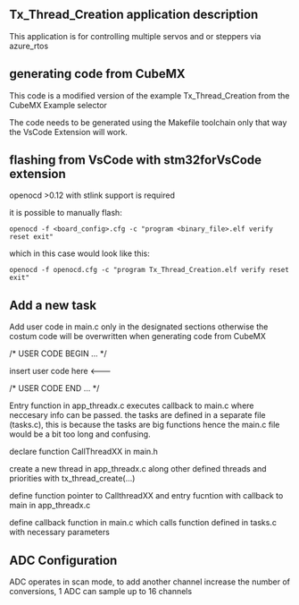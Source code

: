 
## <b>Tx_Thread_Creation application description</b>

This application is for controlling multiple servos and or steppers via azure_rtos

## <b>generating code from CubeMX</b>

This code is a modified version of the example Tx_Thread_Creation from the CubeMX Example selector

The code needs to be generated using the Makefile toolchain only that way the VsCode Extension will work.


## <b>flashing from VsCode with stm32forVsCode extension</b>

openocd >0.12 with stlink support is required 

it is possible to manually flash:

    openocd -f <board_config>.cfg -c "program <binary_file>.elf verify reset exit"

which in this case would look like this:
    
    openocd -f openocd.cfg -c "program Tx_Thread_Creation.elf verify reset exit"



## <b>Add a new task</b>

Add user code in main.c only in the designated sections otherwise the costum code will be overwritten when generating code from CubeMX

/* USER CODE BEGIN ... */

insert user code here <---

/* USER CODE END ... */

Entry function in app_threadx.c executes callback to main.c where neccesary info can be passed. the tasks are defined in a separate file (tasks.c), this is because the tasks are big functions hence the main.c file would be a bit too long and confusing.

declare function CallThreadXX in main.h

create a new thread in app_threadx.c along other defined threads and priorities with tx_thread_create(...)

define function pointer to CallthreadXX  and entry fucntion with callback to main in app_threadx.c

define callback function in main.c which calls function defined in tasks.c with necessary parameters

## <b>ADC Configuration</b>

ADC operates in scan mode, to add another channel increase the number of conversions, 1 ADC can sample up to 16 channels


